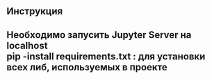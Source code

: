 <h2>Инструкция<h2>

Необходимо запусить Jupyter Server на localhost \
pip -install requirements.txt : для установки всех либ, используемых в проекте